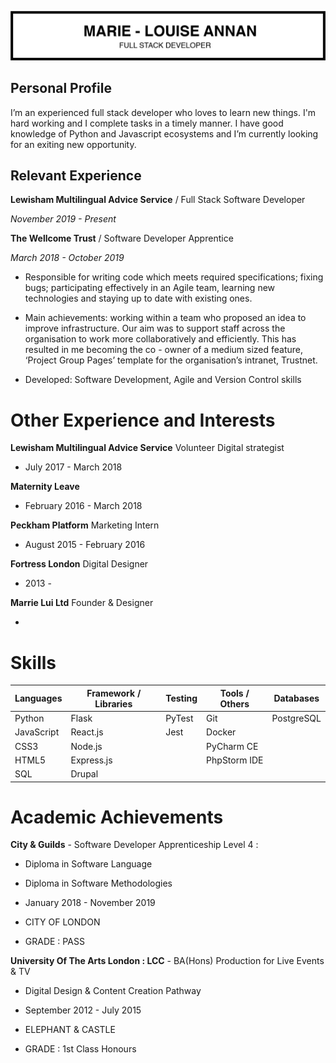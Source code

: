 ![ml header](/img/ml_cv_header2.png)

## Personal Profile

I’m an experienced full stack developer who loves to learn new things. I'm hard working and I complete tasks in a timely manner. I have good knowledge of Python and Javascript ecosystems and I’m currently looking for an exiting new opportunity.

## Relevant Experience

**Lewisham Multilingual Advice Service** / Full Stack Software Developer

_November 2019 - Present_

**The Wellcome Trust** / Software Developer Apprentice

_March 2018 - October 2019_

- Responsible for writing code which meets required specifications; fixing bugs; participating effectively in an Agile team, learning new technologies and staying up to date with existing ones.

- Main achievements: working within a team who proposed an idea to improve infrastructure. Our aim was to support staff across the organisation to work more collaboratively and efficiently. This has resulted in me becoming the co - owner of a medium sized feature, ‘Project Group Pages’ template for the organisation’s intranet, Trustnet.

- Developed: Software Development, Agile and Version Control skills

# Other Experience and Interests

**Lewisham Multilingual Advice Service** Volunteer Digital strategist

- July 2017 - March 2018

**Maternity Leave**

- February 2016 - March 2018

**Peckham Platform** Marketing Intern

- August 2015 - February 2016

**Fortress London** Digital Designer

- 2013 - 

**Marrie Lui Ltd** Founder & Designer

- 

# Skills

| Languages  | Framework / Libraries  | Testing  | Tools / Others  | Databases  |
|---|---|---|---|---|
| Python   | Flask  | PyTest  | Git  |  PostgreSQL |
| JavaScript  | React.js  | Jest  | Docker  |   |
| CSS3  | Node.js  |   |PyCharm CE   |   | 
| HTML5  | Express.js  |   |  PhpStorm IDE |   |
| SQL  | Drupal  |   |   |   |


# Academic Achievements

**City & Guilds** - Software Developer Apprenticeship Level 4 :
- Diploma in Software Language
- Diploma in Software Methodologies

- January 2018 - November 2019
- CITY OF LONDON
- GRADE : PASS


**University Of The Arts London : LCC** -  BA(Hons) Production for Live Events & TV
- Digital Design & Content Creation Pathway

- September 2012 - July 2015
- ELEPHANT & CASTLE
- GRADE : 1st Class Honours


